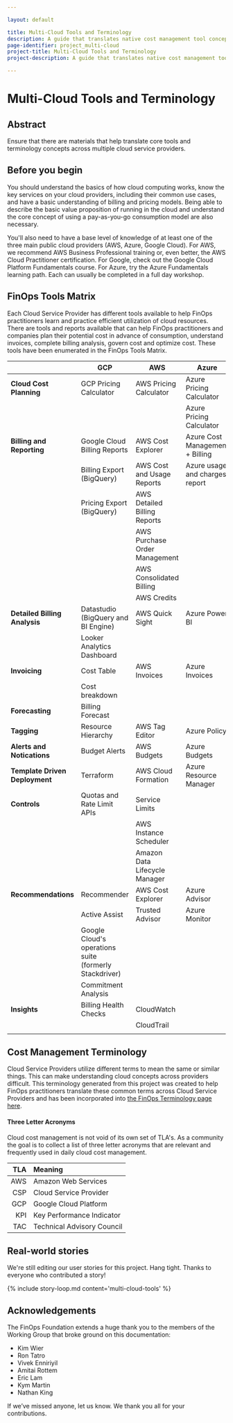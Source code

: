 ```yaml
---

layout: default

title: Multi-Cloud Tools and Terminology
description: A guide that translates native cost management tool concepts across multiple cloud service providers.
page-identifier: project_multi-cloud
project-title: Multi-Cloud Tools and Terminology
project-description: A guide that translates native cost management tool concepts across multiple cloud service providers.

---
```



# Multi-Cloud Tools and Terminology

## Abstract

Ensure that there are materials that help translate core tools and terminology concepts across multiple cloud service providers.

## Before you begin

You should understand the basics of how cloud computing works, know the key services on your cloud providers, including their common use cases, and have a basic understanding of billing and pricing models. Being able to describe the basic value proposition of running in the cloud and understand the core concept of using a pay-as-you-go consumption model are also necessary.

You'll also need to have a base level of knowledge of at least one of the three main public cloud providers (AWS, Azure, Google Cloud). For AWS, we recommend AWS Business Professional training or, even better, the AWS Cloud Practitioner certification. For Google, check out the Google Cloud Platform Fundamentals course. For Azure, try the Azure Fundamentals learning path. Each can usually be completed in a full day workshop.

<!-- ## Relevant FinOps Framework components
To get the most out of this document, please review the following first:
* [Tagging and labeling](/framework/archive/v0.1/capabilities/tagging-labeling/)
* [Cost allocation](/framework/archive/v0.1/domains/allocate/)
* [Accurate Cloud Forecasts](/framework/projects/accurate-cloud-forecasts/)
* Invoice and Billing Reporting
* Reserved Instances, spot pricing and savings plans
* [Organizational Alignment](/framework/domains/organizational-alignment/)

If you have a strong handle on these subjects, please continue on to better understand how to approach this challenge. -->

## FinOps Tools Matrix
Each Cloud Service Provider has different tools available to help FinOps practitioners learn and practice efficient utilization of cloud resources.  There are tools and reports available that can help FinOps practitioners and companies plan their potential cost in advance of consumption, understand invoices, complete billing analysis, govern cost and optimize cost.  These tools have been enumerated in the FinOps Tools Matrix.

|  | GCP        | AWS           | Azure  |
| ------------- | ------------- | ------------- | ------------- |
| **Cloud Cost Planning** | GCP Pricing Calculator | AWS Pricing Calculator | Azure Pricing Calculator |
|  |  |  | Azure Pricing Calculator |
| **Billing and Reporting** | Google Cloud Billing Reports | AWS Cost Explorer | Azure Cost Management + Billing |
|  | Billing Export (BigQuery) | AWS Cost and Usage Reports | Azure usage and charges report |
|  | Pricing Export (BigQuery) | AWS Detailed Billing Reports |  |
|  |  | AWS Purchase Order Management |  |
|  |  | AWS Consolidated Billing |  |
|  |  | AWS Credits |  |
| **Detailed Billing Analysis** | Datastudio (BigQuery and BI Engine) | AWS Quick Sight | Azure Power BI |
|  | Looker Analytics Dashboard |  |  |
| **Invoicing** | Cost Table | AWS Invoices | Azure Invoices |
|  | Cost breakdown |  |  |
| **Forecasting** | Billing Forecast |  |  |
| **Tagging** | Resource Hierarchy | AWS Tag Editor | Azure Policy |
| **Alerts and Notications** | Budget Alerts | AWS Budgets | Azure Budgets |
| **Template Driven Deployment** | Terraform | AWS Cloud Formation | Azure Resource Manager |
| **Controls** | Quotas and Rate Limit APIs | Service Limits |  |
|  |  | AWS Instance Scheduler |  |
|  |  | Amazon Data Lifecycle Manager |  |
| **Recommendations** | Recommender | AWS Cost Explorer | Azure Advisor |
|  | Active Assist | Trusted Advisor | Azure Monitor |
|  | Google Cloud's operations suite (formerly Stackdriver) |  |  |
|  | Commitment Analysis |  |  |
| **Insights** | Billing Health Checks | CloudWatch |  |
|  |  | CloudTrail |  |
|  |  |  |  |



## Cost Management Terminology
Cloud Service Providers utilize different terms to mean the same or similar things.  This can make understanding cloud concepts across providers difficult.  This terminology generated from this project was created to help FinOps practitioners translate these common terms across Cloud Service Providers and has been incorporated into [the FinOps Terminology page here](https://www.finops.org/resources/terminology/).


#### Three Letter Acronyms
Cloud cost management is not void of its own set of TLA's.  As a community the goal is to collect a list of three letter acronyms that are relevant and frequently used in daily cloud cost management.  

| TLA |	Meaning |
|---:|:---|
| AWS	| Amazon Web Services |
| CSP	| Cloud Service Provider |
| GCP	| Google Cloud Platform |
| KPI	| Key Performance Indicator |
| TAC	| Technical Advisory Council |


## Real-world stories
We're still editing our user stories for this project. Hang tight. Thanks to everyone who contributed a story!

{% include story-loop.md content='multi-cloud-tools' %}

## Acknowledgements
The FinOps Foundation extends a huge thank you to the members of the Working Group that broke ground on this documentation:
* Kim Wier
* Ron Tatro
* Vivek Enniriyil
* Amitai Rottem
* Eric Lam
* Kym Martin
* Nathan King

If we’ve missed anyone, let us know. We thank you all for your contributions.
